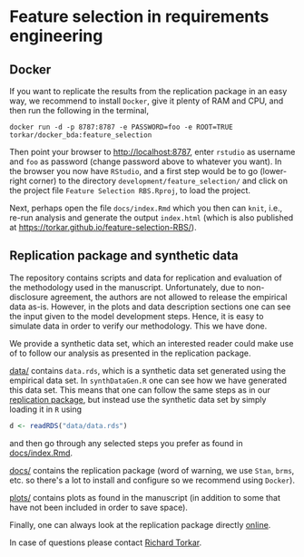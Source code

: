 # Feature selection in requirements engineering

## Docker

If you want to replicate the results from the replication package in an easy way, we recommend to install `Docker`, give it plenty of RAM and CPU, and then run the following in the terminal,

```{bash}
docker run -d -p 8787:8787 -e PASSWORD=foo -e ROOT=TRUE torkar/docker_bda:feature_selection
```

Then point your browser to <http://localhost:8787>, enter `rstudio` as username and `foo` as password (change password above to whatever you want). In the browser you now have `RStudio`, and a first step would be to go (lower-right corner) to the directory `development/feature_selection/` and click on the project file `Feature Selection RBS.Rproj`, to load the project.

Next, perhaps open the file `docs/index.Rmd` which you then can `knit`, i.e., re-run analysis and generate the output `index.html` (which is also published at <https://torkar.github.io/feature-selection-RBS/>).

## Replication package and synthetic data

The repository contains scripts and data for replication and evaluation of the methodology used in the manuscript. Unfortunately, due to non-disclosure agreement, the authors are not allowed to release the empirical data as-is. However, in the plots and data description sections one can see the input given to the model development steps. Hence, it is easy to simulate data in order to verify our methodology. This we have done.

We provide a synthetic data set, which an interested reader could make use of to follow our analysis as presented in the replication package.

[data/](https://github.com/torkar/feature-selection-RBS/tree/master/data) contains `data.rds`, which is a synthetic data set generated using the empirical data set. In `synthDataGen.R` one can see how we have generated this data set. This means that one can follow the same steps as in our [replication package](https://torkar.github.io/feature-selection-RBS/), but instead use the synthetic data set by simply loading it in `R` using 

```r
d <- readRDS("data/data.rds")
```

and then go through any selected steps you prefer as found in [docs/index.Rmd](https://github.com/torkar/feature-selection-RBS/tree/master/docs/index.Rmd).

[docs/](https://github.com/torkar/feature-selection-RBS/tree/master/docs) contains the replication package (word of warning, we use `Stan`, `brms`, etc. so there's a lot to install and configure so we recommend using `Docker`).

[plots/](https://github.com/torkar/feature-selection-RBS/tree/master/plots) contains plots as found in the manuscript (in addition to some that have not been included in order to save space).

Finally, one can always look at the replication package directly [online](https://torkar.github.io/feature-selection-RBS/).

In case of questions please contact [Richard Torkar](mailto:torkarr@chalmers.se?subject=[GitHub]%20Feature%20Selection).
